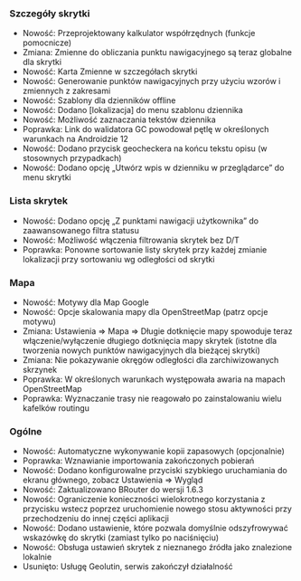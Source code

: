 ### Szczegóły skrytki

- Nowość: Przeprojektowany kalkulator współrzędnych (funkcje pomocnicze)
- Zmiana: Zmienne do obliczania punktu nawigacyjnego są teraz globalne dla skrytki
- Nowość: Karta Zmienne w szczegółach skrytki
- Nowość: Generowanie punktów nawigacyjnych przy użyciu wzorów i zmiennych z zakresami
- Nowość: Szablony dla dzienników offline
- Nowość: Dodano \[lokalizacja\] do menu szablonu dziennika
- Nowość: Możliwość zaznaczania tekstów dziennika
- Poprawka: Link do walidatora GC powodował pętlę w określonych warunkach na Androidzie 12
- Nowość: Dodano przycisk geocheckera na końcu tekstu opisu (w stosownych przypadkach)
- Nowość: Dodano opcję „Utwórz wpis w dzienniku w przeglądarce” do menu skrytki

### Lista skrytek

- Nowość: Dodano opcję „Z punktami nawigacji użytkownika” do zaawansowanego filtra statusu
- Nowość: Możliwość włączenia filtrowania skrytek bez D/T
- Poprawka: Ponowne sortowanie listy skrytek przy każdej zmianie lokalizacji przy sortowaniu wg odległości od skrytki

### Mapa

- Nowość: Motywy dla Map Google
- Nowość: Opcje skalowania mapy dla OpenStreetMap (patrz opcje motywu)
- Zmiana: Ustawienia => Mapa => Długie dotknięcie mapy spowoduje teraz włączenie/wyłączenie długiego dotknięcia mapy skrytek (istotne dla tworzenia nowych punktów nawigacyjnych dla bieżącej skrytki)
- Zmiana: Nie pokazywanie okręgów odległości dla zarchiwizowanych skrzynek
- Poprawka: W określonych warunkach występowała awaria na mapach OpenStreetMap
- Poprawka: Wyznaczanie trasy nie reagowało po zainstalowaniu wielu kafelków routingu

### Ogólne

- Nowość: Automatyczne wykonywanie kopii zapasowych (opcjonalnie)
- Poprawka: Wznawianie importowania zakończonych pobierań
- Nowość: Dodano konfigurowalne przyciski szybkiego uruchamiania do ekranu głównego, zobacz Ustawienia => Wygląd
- Nowość: Zaktualizowano BRouter do wersji 1.6.3
- Nowość: Ograniczenie konieczności wielokrotnego korzystania z przycisku wstecz poprzez uruchomienie nowego stosu aktywności przy przechodzeniu do innej części aplikacji
- Nowość: Dodano ustawienie, które pozwala domyślnie odszyfrowywać wskazówkę do skrytki (zamiast tylko po naciśnięciu)
- Nowość: Obsługa ustawień skrytek z nieznanego źródła jako znalezione lokalnie
- Usunięto: Usługę Geolutin, serwis zakończył działalność

